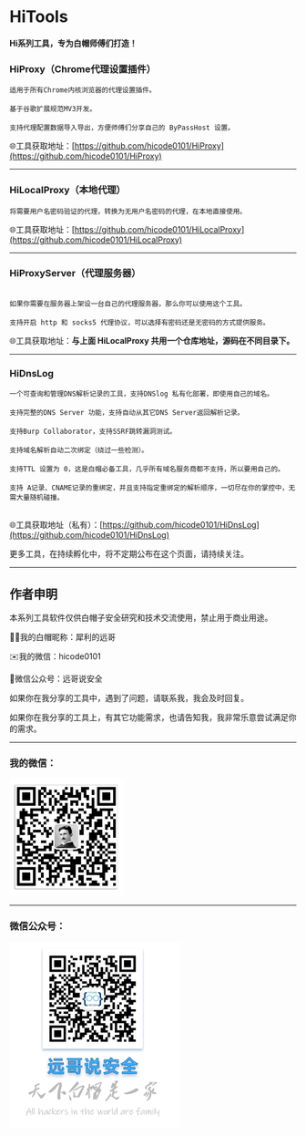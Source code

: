 # HiTools

**Hi系列工具，专为白帽师傅们打造！**

  

  

### HiProxy（Chrome代理设置插件）

```
适用于所有Chrome内核浏览器的代理设置插件。

基于谷歌扩展规范MV3开发。

支持代理配置数据导入导出，方便师傅们分享自己的 ByPassHost 设置。

```
🌐工具获取地址：[https://github.com/hicode0101/HiProxy](https://github.com/hicode0101/HiProxy)

  
---
  

### HiLocalProxy（本地代理）

```
将需要用户名密码验证的代理，转换为无用户名密码的代理，在本地直接使用。

```
🌐工具获取地址：[https://github.com/hicode0101/HiLocalProxy](https://github.com/hicode0101/HiLocalProxy) 
    
  
---
  

### HiProxyServer（代理服务器）

```

如果你需要在服务器上架设一台自己的代理服务器，那么你可以使用这个工具。

支持开启 http 和 socks5 代理协议，可以选择有密码还是无密码的方式提供服务。
```
🌐工具获取地址：**与上面 HiLocalProxy 共用一个仓库地址，源码在不同目录下。**
    

---
  

### HiDnsLog

```
一个可查询和管理DNS解析记录的工具，支持DNSlog 私有化部署，即使用自己的域名。

支持完整的DNS Server 功能，支持自动从其它DNS Server返回解析记录。

支持Burp Collaborator，支持SSRF跳转漏洞测试。

支持域名解析自动二次绑定（绕过一些检测）。

支持TTL 设置为 0，这是白帽必备工具，几乎所有域名服务商都不支持，所以要用自己的。

支持 A记录、CNAME记录的重绑定，并且支持指定重绑定的解析顺序，一切尽在你的掌控中，无需大量随机碰撞。


```
🌐工具获取地址（私有）：[https://github.com/hicode0101/HiDnsLog](https://github.com/hicode0101/HiDnsLog)
  


  

更多工具，在持续孵化中，将不定期公布在这个页面，请持续关注。

---
  


## 作者申明

本系列工具软件仅供白帽子安全研究和技术交流使用，禁止用于商业用途。

👨‍💻我的白帽昵称：犀利的远哥

✉️我的微信：hicode0101

💞️微信公众号：远哥说安全

如果你在我分享的工具中，遇到了问题，请联系我，我会及时回复。

如果你在我分享的工具上，有其它功能需求，也请告知我，我非常乐意尝试满足你的需求。


---



### 我的微信：

<img src="images/weixin.png" width="200" />

  
---

### 微信公众号：

<img src="images/gzh.png" width="300" />



